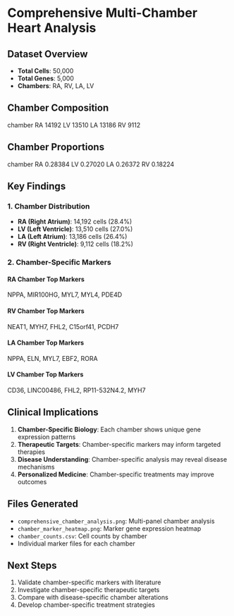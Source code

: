 
# Comprehensive Multi-Chamber Heart Analysis

## Dataset Overview
- **Total Cells**: 50,000
- **Total Genes**: 5,000
- **Chambers**: RA, RV, LA, LV

## Chamber Composition
chamber
RA    14192
LV    13510
LA    13186
RV     9112

## Chamber Proportions
chamber
RA    0.28384
LV    0.27020
LA    0.26372
RV    0.18224

## Key Findings

### 1. Chamber Distribution
- **RA (Right Atrium)**: 14,192 cells (28.4%)
- **LV (Left Ventricle)**: 13,510 cells (27.0%)
- **LA (Left Atrium)**: 13,186 cells (26.4%)
- **RV (Right Ventricle)**: 9,112 cells (18.2%)

### 2. Chamber-Specific Markers

#### RA Chamber Top Markers
NPPA, MIR100HG, MYL7, MYL4, PDE4D

#### RV Chamber Top Markers
NEAT1, MYH7, FHL2, C15orf41, PCDH7

#### LA Chamber Top Markers
NPPA, ELN, MYL7, EBF2, RORA

#### LV Chamber Top Markers
CD36, LINC00486, FHL2, RP11-532N4.2, MYH7

## Clinical Implications

1. **Chamber-Specific Biology**: Each chamber shows unique gene expression patterns
2. **Therapeutic Targets**: Chamber-specific markers may inform targeted therapies
3. **Disease Understanding**: Chamber-specific analysis may reveal disease mechanisms
4. **Personalized Medicine**: Chamber-specific treatments may improve outcomes

## Files Generated
- `comprehensive_chamber_analysis.png`: Multi-panel chamber analysis
- `chamber_marker_heatmap.png`: Marker gene expression heatmap
- `chamber_counts.csv`: Cell counts by chamber
- Individual marker files for each chamber

## Next Steps
1. Validate chamber-specific markers with literature
2. Investigate chamber-specific therapeutic targets
3. Compare with disease-specific chamber alterations
4. Develop chamber-specific treatment strategies
